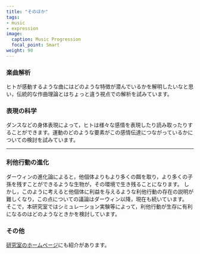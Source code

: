 ```yaml
---
title: "そのほか"
tags:
- music
- expression
image:
  caption: Music Progression
  focal_point: Smart
weight: 90
---
```


### 楽曲解析

ヒトが感動するような曲にはどのような特徴が潜んでいるかを解明したいなと思い，伝統的な作曲理論とはちょっと違う視点での解析を試みています。

### 表現の科学

ダンスなどの身体表現によって，ヒトは様々な感情を表現したり読み取ったりすることができます。運動のどのような要素がこの感情伝達につながっているかについての検討を試みています。

---
### 利他行動の進化

ダーウィンの進化論によると，他個体よりもより多くの餌を取り，より多くの子孫を残すことができるような生物が，その環境で生き残ることになります。
しかし，このように考えると他個体に利益を与えるような利他行動の存在の説明が難しくなり，この点についての議論はダーウィン以降，現在も続いています。
そこで，本研究室ではシミュレーション実験等によって，利他行動が生存に有利になるのはどのようなときかを検討しています。

### その他

[研究室のホームページ](http://bcl.sci.yamaguchi-u.ac.jp)にも紹介があります。
